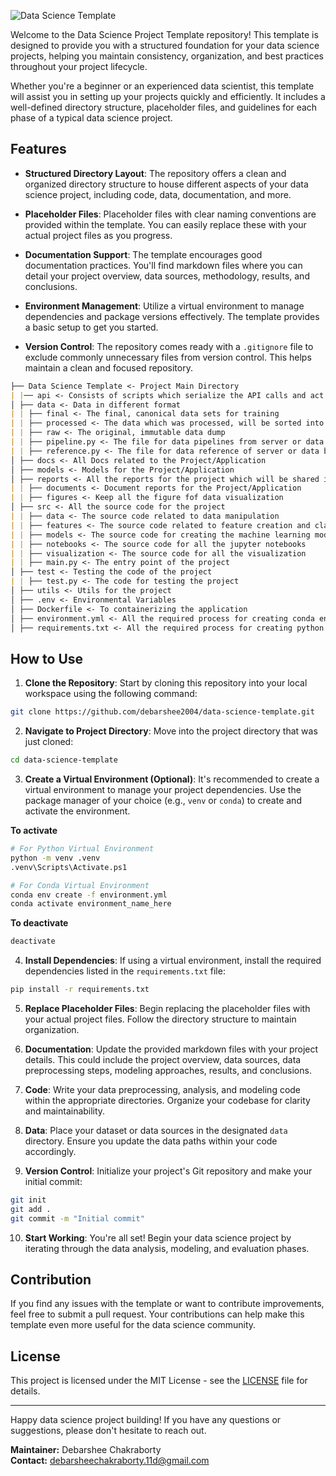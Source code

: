 ![Data Science Template](https://github.com/debarshee2004/data_science_template/assets/129538241/830a7f1d-34f3-4f35-82d4-4142158d33c9)

Welcome to the Data Science Project Template repository! This template is designed to provide you with a structured foundation for your data science projects, helping you maintain consistency, organization, and best practices throughout your project lifecycle.

Whether you're a beginner or an experienced data scientist, this template will assist you in setting up your projects quickly and efficiently. It includes a well-defined directory structure, placeholder files, and guidelines for each phase of a typical data science project.

## Features

- **Structured Directory Layout**: The repository offers a clean and organized directory structure to house different aspects of your data science project, including code, data, documentation, and more.

- **Placeholder Files**: Placeholder files with clear naming conventions are provided within the template. You can easily replace these with your actual project files as you progress.

- **Documentation Support**: The template encourages good documentation practices. You'll find markdown files where you can detail your project overview, data sources, methodology, results, and conclusions.

- **Environment Management**: Utilize a virtual environment to manage dependencies and package versions effectively. The template provides a basic setup to get you started.

- **Version Control**: The repository comes ready with a `.gitignore` file to exclude commonly unnecessary files from version control. This helps maintain a clean and focused repository.

```md
├── Data Science Template <- Project Main Directory
| |── api <- Consists of scripts which serialize the API calls and act as a endpoint facilitating for project functions.
│ ├── data <- Data in different format
| | ├── final <- The final, canonical data sets for training
| | ├── processed <- The data which was processed, will be sorted into final
| | ├── raw <- The original, immutable data dump
| | ├── pipeline.py <- The file for data pipelines from server or data base to the folders
| | ├── reference.py <- The file for data reference of server or data base
│ ├── docs <- All Docs related to the Project/Application
│ ├── models <- Models for the Project/Application
│ ├── reports <- All the reports for the project which will be shared in the team
| | ├── documents <- Document reports for the Project/Application
| | ├── figures <- Keep all the figure fof data visualization
│ ├── src <- All the source code for the project
| | ├── data <- The source code related to data manipulation
| | ├── features <- The source code related to feature creation and classification
| | ├── models <- The source code for creating the machine learning model
| | ├── notebooks <- The source code for all the jupyter notebooks
| | ├── visualization <- The source code for all the visualization
| | ├── main.py <- The entry point of the project
│ ├── test <- Testing the code of the project
| | ├── test.py <- The code for testing the project
│ ├── utils <- Utils for the project
│ ├── .env <- Environmental Variables
│ ├── Dockerfile <- To containerizing the application
│ ├── environment.yml <- All the required process for creating conda environment
│ ├── requirements.txt <- All the required process for creating python environment
```

## How to Use

1. **Clone the Repository**: Start by cloning this repository into your local workspace using the following command:

```sh
git clone https://github.com/debarshee2004/data-science-template.git
```

2. **Navigate to Project Directory**: Move into the project directory that was just cloned:

```sh
cd data-science-template
```

3. **Create a Virtual Environment (Optional)**: It's recommended to create a virtual environment to manage your project dependencies. Use the package manager of your choice (e.g., `venv` or `conda`) to create and activate the environment.

**To activate**

```sh
# For Python Virtual Environment
python -m venv .venv
.venv\Scripts\Activate.ps1
```

```sh
# For Conda Virtual Environment
conda env create -f environment.yml
conda activate environment_name_here
```

**To deactivate**

```sh
deactivate
```

4. **Install Dependencies**: If using a virtual environment, install the required dependencies listed in the `requirements.txt` file:

```sh
pip install -r requirements.txt
```

5. **Replace Placeholder Files**: Begin replacing the placeholder files with your actual project files. Follow the directory structure to maintain organization.

6. **Documentation**: Update the provided markdown files with your project details. This could include the project overview, data sources, data preprocessing steps, modeling approaches, results, and conclusions.

7. **Code**: Write your data preprocessing, analysis, and modeling code within the appropriate directories. Organize your codebase for clarity and maintainability.

8. **Data**: Place your dataset or data sources in the designated `data` directory. Ensure you update the data paths within your code accordingly.

9. **Version Control**: Initialize your project's Git repository and make your initial commit:

```sh
git init
git add .
git commit -m "Initial commit"
```

10. **Start Working**: You're all set! Begin your data science project by iterating through the data analysis, modeling, and evaluation phases.

## Contribution

If you find any issues with the template or want to contribute improvements, feel free to submit a pull request. Your contributions can help make this template even more useful for the data science community.

## License

This project is licensed under the MIT License - see the [LICENSE](https://github.com/debarshee2004/data-science-template/blob/main/LICENSE) file for details.

---

Happy data science project building! If you have any questions or suggestions, please don't hesitate to reach out.

**Maintainer:** Debarshee Chakraborty <br/>
**Contact:** debarsheechakraborty.11d@gmail.com
